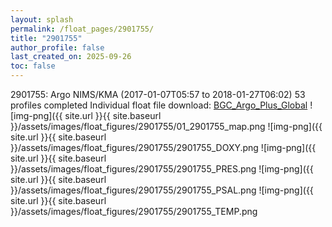 ```yaml
---
layout: splash
permalink: /float_pages/2901755/
title: "2901755"
author_profile: false
last_created_on: 2025-09-26
toc: false
---
```

 
2901755: Argo NIMS/KMA (2017-01-07T05:57 to 2018-01-27T06:02)
53 profiles completed
Individual float file download: [BGC_Argo_Plus_Global](https://ftp.soest.hawaii.edu/bgc_argo_plus/Individual_Floats/outliers_removed/2901755_Sprof_processed.nc)
![img-png]({{ site.url }}{{ site.baseurl }}/assets/images/float_figures/2901755/01_2901755_map.png
![img-png]({{ site.url }}{{ site.baseurl }}/assets/images/float_figures/2901755/2901755_DOXY.png
![img-png]({{ site.url }}{{ site.baseurl }}/assets/images/float_figures/2901755/2901755_PRES.png
![img-png]({{ site.url }}{{ site.baseurl }}/assets/images/float_figures/2901755/2901755_PSAL.png
![img-png]({{ site.url }}{{ site.baseurl }}/assets/images/float_figures/2901755/2901755_TEMP.png
